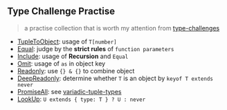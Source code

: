 ## Type Challenge Practise

> a practise collection that is worth my attention from [type-challenges](https://github.com/type-challenges/type-challenges)

- [TupleToObject](tuple-to-object.ts): usage of `T[number]`
- [Equal](euqal.ts): judge by the **strict rules** of `function parameters`
- [Include](include.ts): usage of **Recursion** and `Equal`
- [Omit](omit.ts): usage of `as` in object key
- [Readonly](readonly.ts): use `{} & {}` to combine object
- [DeepReadonly](deep-readonly.ts): determine whether `T` is an object by `keyof T extends never`
- [PromiseAll](promise-all.ts): see [variadic-tuple-types](https://www.typescriptlang.org/docs/handbook/release-notes/typescript-4-0.html#variadic-tuple-types)
- [LookUp](look-up.ts): `U extends { type: T } ? U : never`

